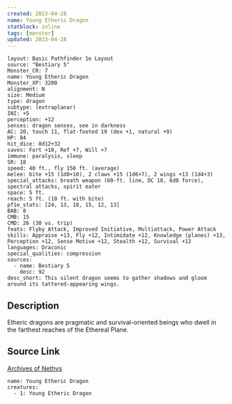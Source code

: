 ```yaml
---
created: 2023-04-28
name: Young Etheric Dragon
statblock: inline
tags: [monster]
updated: 2023-04-28
---
```

```statblock
layout: Basic Pathfinder 1e Layout
source: "Bestiary 5"
Monster_CR: 7
name: Young Etheric Dragon
Monster_XP: 3200
alignment: N
size: Medium
type: dragon
subtype: (extraplanar)
INI: +5
perception: +12
senses: dragon senses, see in darkness
AC: 20, touch 11, flat-footed 19 (dex +1, natural +9)
HP: 84
hit_dice: 8d12+32
saves: Fort +10, Ref +7, Will +7
immune: paralysis, sleep
SR: 18
speed: 40 ft., fly 150 ft. (average)
melee: bite +15 (1d8+10), 2 claws +15 (1d6+7), 2 wings +13 (1d4+3)
special_attacks: breath weapon (60-ft. line, DC 18, 6d8 force), spectral attacks, spirit eater
space: 5 ft.
reach: 5 ft. (10 ft. with bite)
pf1e_stats: [24, 13, 18, 15, 12, 13]
BAB: 8
CMB: 15
CMD: 26 (30 vs. trip)
feats: Flyby Attack, Improved Initiative, Multiattack, Power Attack
skills: Appraise +13, Fly +12, Intimidate +12, Knowledge (planes) +13, Perception +12, Sense Motive +12, Stealth +12, Survival +12
languages: Draconic
special_qualities: compression
sources:
  - name: Bestiary 5
    desc: 92
desc_short: This silent dragon seems to gather shadows and gloom around its tattered-appearing wings.
```
## Description
Etheric dragons are pragmatic and survival-oriented beings who dwell in the farthest reaches of the Ethereal Plane.
## Source Link
[Archives of Nethys](https://aonprd.com/MonsterDisplay.aspx?ItemName=Young%20Etheric%20Dragon)
```encounter-table
name: Young Etheric Dragon
creatures:
  - 1: Young Etheric Dragon
```
